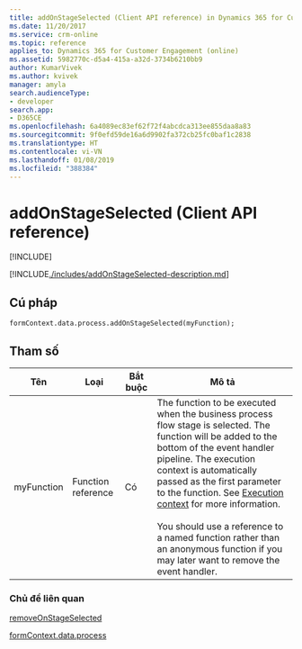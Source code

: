 ```yaml
---
title: addOnStageSelected (Client API reference) in Dynamics 365 for Customer Engagement| MicrosoftDocs
ms.date: 11/20/2017
ms.service: crm-online
ms.topic: reference
applies_to: Dynamics 365 for Customer Engagement (online)
ms.assetid: 5982770c-d5a4-415a-a32d-3734b6210bb9
author: KumarVivek
ms.author: kvivek
manager: amyla
search.audienceType:
- developer
search.app:
- D365CE
ms.openlocfilehash: 6a4089ec83ef62f72f4abcdca313ee855daa8a83
ms.sourcegitcommit: 9f0efd59de16a6d9902fa372cb25fc0baf1c2838
ms.translationtype: HT
ms.contentlocale: vi-VN
ms.lasthandoff: 01/08/2019
ms.locfileid: "388384"
---
```

# <a name="addonstageselected-client-api-reference"></a>addOnStageSelected (Client API reference)

[!INCLUDE[](../../../../../includes/cc_applies_to_update_9_0_0.md)]

[!INCLUDE[./includes/addOnStageSelected-description.md](./includes/addOnStageSelected-description.md)]

## <a name="syntax"></a>Cú pháp

`formContext.data.process.addOnStageSelected(myFunction);`

## <a name="parameter"></a>Tham số

|Tên|Loại|Bắt buộc|Mô tả|
|--|--|--|--|
|myFunction|Function reference|Có|The function to be executed when the business process flow stage is selected. The function will be added to the bottom of the event handler pipeline. The execution context is automatically passed as the first parameter to the function. See [Execution context](../../../clientapi-execution-context.md) for more information.<br/><br/>You should use a reference to a named function rather than an anonymous function if you may later want to remove the event handler.|

### <a name="related-topics"></a>Chủ đề liên quan

[removeOnStageSelected](removeOnStageSelected.md)
 
[formContext.data.process](../../formContext-data-process.md)
 


